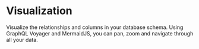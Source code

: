 # Visualization

Visualize the relationships and columns in your database schema. Using GraphQL Voyager and MermaidJS, you can pan, zoom and navigate through all your data.

